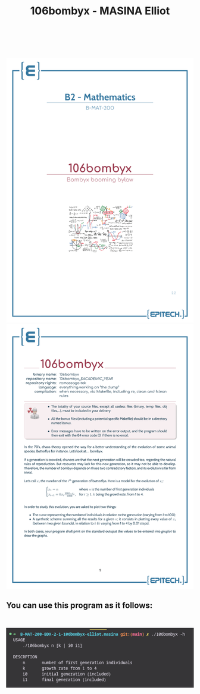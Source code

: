 <header>
    <h1>106bombyx - MASINA Elliot</h1>
    <br></br>
</header>

![Alt Text](doc/pdf/pdf1.png)
![Alt Text](doc/pdf/pdf2.png)
<br>
    <h2>You can use this program as it follows:</h2>
</br>

![Alt Text](doc/screens/screen_flagH.png)